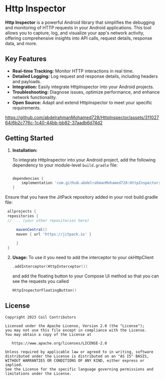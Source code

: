 # Http Inspector

**Http Inspector** is a powerful Android library that simplifies the debugging and monitoring of
HTTP requests in your Android applications. This tool allows you to capture, log, and visualize your
app's network activity, offering comprehensive insights into API calls, request details, response
data, and more.

## Key Features

- **Real-time Tracking:** Monitor HTTP interactions in real time.
- **Detailed Logging:** Log request and response details, including headers and payloads.
- **Integration:** Easily integrate HttpInspector into your Android projects.
- **Troubleshooting:** Diagnose issues, optimize performance, and enhance network functionality.
- **Open Source:** Adapt and extend HttpInspector to meet your specific requirements.

https://github.com/abdelrahmanMohamed728/HttpInspector/assets/31102764/6b2c776c-1c40-44bb-bb82-37aadb6d74d2

## Getting Started

1. **Installation:**

   To integrate HttpInspector into your Android project, add the following dependency to your
   module-level `build.gradle` file:

   ```gradle s

   dependencies {
       implementation 'com.github.abdelrahmanMohamed728:HttpInspector:version'
   } 

   
  Ensure that you have the JitPack repository added in your root build.gradle file:

   ```gradle s
    allprojects {
    repositories {
    // ... (your other repositories here)

        mavenCentral()
        maven { url 'https://jitpack.io' }
    
        }
    }
 ```

2. **Usage:**
   To use it you need to add the interceptor to your okHttpClient
   ```kotlin
   .addInterceptor(HttpInterceptor())
   ```

   and add the floating button to your Compose UI method so that you can see the requests you called
   ```kotlin
   HttpInspectorFloatingButton()
   ```
## License

    Copyright 2023 Coil Contributors

    Licensed under the Apache License, Version 2.0 (the "License");
    you may not use this file except in compliance with the License.
    You may obtain a copy of the License at

       https://www.apache.org/licenses/LICENSE-2.0

    Unless required by applicable law or agreed to in writing, software
    distributed under the License is distributed on an "AS IS" BASIS,
    WITHOUT WARRANTIES OR CONDITIONS OF ANY KIND, either express or implied.
    See the License for the specific language governing permissions and
    limitations under the License.




